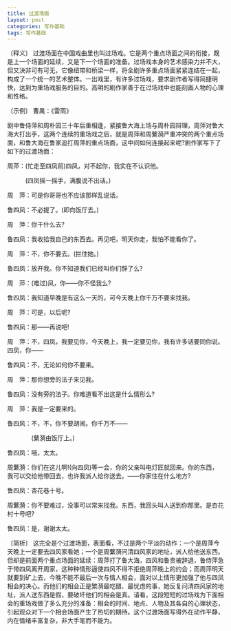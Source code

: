 ```yaml
---
title: 过渡场面
layout: post
categories: 写作基础
tags: 写作基础
---
```


〔释义〕 过渡场面在中国戏曲里也叫过场戏。它是两个重点场面之间的衔接，既是上一个场面的延续，又是下一个场面的准备。过场戏本身的艺术感染力并不大，但又决非可有可无，它像纽带和桥梁一样，将全剧许多重点场面紧紧连结在一起，构成了一个统一的艺术整体。一出戏里，有许多过场戏，要求剧作者写得简捷明快，达到为重场戏服务的目的。高明的剧作家善于在过场戏中也能刻画人物的心理和性格。

〔示例〕 曹禺：《雷雨》

剧中鲁侍萍和周朴园三十年后重相逢，紧接鲁大海上场与周朴园辩理，周萍对鲁大海大打出手，这两个连续的重场戏之后，就是周萍和周蘩漪严重冲突的两个重点场面，和鲁大海在鲁家追打周萍的重点场面，这中间如何连接起来呢?剧作家写下了如下的过渡场面：

周萍：(忙走至四凤前)四凤，对不起你，我实在不认识他。

　　　(四凤摇一摇手，满腹说不出话。)

周　萍：可是你哥哥也不应该那样乱说话。

鲁四凤：不必提了。(即向饭厅去。)

周　萍：你干什么去?

鲁四凤：我收拾我自己的东西去。再见吧，明天你走，我怕不能看你了。

周　萍：不，你不要去。(拦住她。)

鲁四凤：放开我。你不知道我们已经叫你们辞了么?

周　萍：(难过)凤，你——你不怪我么?

鲁四凤：我知道早晚是有这么一天的，可今天晚上你千万不要来找我。

周　萍：可是，以后呢?

鲁四凤：那——再说吧!

周　萍：不，四凤，我要见你，今天晚上，我一定要见你，我有许多话要同你说。四凤，你——

鲁四凤：不，无论如何你不要来。

周　萍：那你想旁的法子来见我。

鲁四凤：没有旁的法子。你难道看不出这是什么情形么?

周　萍：我是一定要来的。

鲁四风：不，不，你不要胡闹。你千万不——

　　　　(蘩漪由饭厅上。)

鲁四凤：哦，太太。

周蘩漪：你们在这儿啊!(向四凤)等一会，你的父亲叫电灯匠就回来。你的东西，我可以交给他带回去，也许我派人给你送去。——你家住在什么地方?

鲁四凤：杏花巷十号。

周蘩漪：你不要难过，没事可以常来找我。东西，我回头叫人送到你那里。是杏花村十号吧?

鲁四凤：是，谢谢太太。

〔简析〕 这完全是个过渡场面，表面看，不过是两个平淡的动作：一个是周萍今天晚上一定要去四风家看她；一个是周蘩漪问清四风家的地址，派人给他送东西。但却是前面两个重点场面的延续：周萍打了鲁大海，四风和鲁贵被辞退，鲁侍萍急于带四凤离开周家，这种种情形逼使四风不得不拒绝周萍晚上的约会；而周萍明天就要到矿上去，今晚不能不最后一次与情人相会，面对以上情形更加强了他与四凤相会的决心。而他们的相会正是繁漪最吃醋、最忧虑的事，她反复问清四风家的地址，派人送东西是假，要破坏他们的相会是真。请看，这段短短的过场戏为下面相会的重场戏做了多么充分的准备：相会的时间、地点、人物及其各自的心理状态，引起观众对下一个相会场面产生了热切的期待。这个过渡场面写得外在动作平静，内在情绪丰富复杂，非大手笔而不能为。 